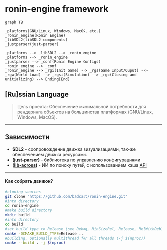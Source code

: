 # ronin-engine framework

```mermaid
graph TB

_platforms(GNU/Linux, Windows, MacOS, etc.)
_ronin_engine(Ronin Engine)
_libSDL2(libSDL2 components)
_justparser(just-parser)

_platforms --> _libSDL2 --> _ronin_engine
_platforms --> _ronin_engine
_justparser --> _conf(Ronin Engine Configs)
_ronin_engine --> _conf
_ronin_engine --> _rgi(Init Game) --> _rgs(Game Input/Ouput) --> _rgw(World Load) --> _rgsi(Simulation) --> _rgc(Closing and unitializing) --> Ending[End]
```

## [Ru]ssian Language
> Цель проекта: Обеспечение минимальной потребности для рендеринга объектов на большинства платформах (GNU/Linux, Windows, MacOS).
------------
## Зависимости
- **SDL2** - соопровождение движка визуализациями, так-же обеспечением движка ресурсами.
- **([just-parser](https://github.com/badcast/just-parser "just-parser"))** - библиотека по управлению конфигурациями 
- **([lib-across](https://github.com/badcast/lib-across "lib-across"))** - ИИ по поиску путей, с использованием кэша [API](https://github.com/badcast/ronin-engine/blob/main/include/ronin/NavMesh.h "Исходник")
------------
#### Как собрать движок?
```bash
#cloning sources
git clone "https://github.com/badcast/ronin-engine.git"
#into directory
cd ronin-engine
#make build directory
mkdir build
#into directory
cd build
#set build type to Release (see Debug, MinSizeRel, Release, RelWithDebInfo) from up directory (..)
cmake -DCMAKE_BUILD_TYPE=Release ..
#building, optionally multithread for all threads (-j $(nproc))
cmake --build . -j $(nproc)
```


